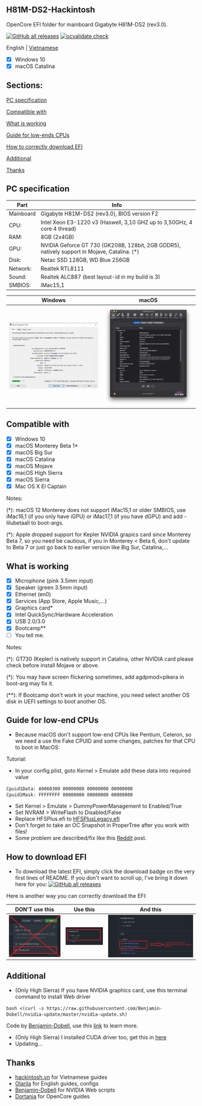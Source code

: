 ## H81M-DS2-Hackintosh

OpenCore EFI folder for mainboard Gigabyte H81M-DS2 (rev3.0).


[![GitHub all releases](https://img.shields.io/github/downloads/dtcu0ng/H81M-DS2-Hackintosh/total)](https://github.com/dtcu0ng/H81M-DS2-Hackintosh/releases) [![ocvalidate check](https://github.com/dtcu0ng/H81M-DS2-Hackintosh/workflows/CI/badge.svg)](https://github.com/dtcu0ng/H81M-DS2-Hackintosh/actions)

English | [Vietnamese](README_vi.md)

- [x] Windows 10
- [x] macOS Catalina

## Sections:
[PC specification](#pc-specification)

[Compatible with](#compatible-with)

[What is working](#what-is-working)

[Guide for low-ends CPUs](#guide-for-low-end-cpus)

[How to correctly download EFI](#how-to-download-efi)

[Additional](#additional)

[Thanks](#thanks)

## PC specification

| Part  | Info |
| ------------- | ------------- |
| Mainboard | Gigabyte H81M-DS2 (rev3.0), BIOS version F2  |
| CPU:  | Intel Xeon E3-1220 v3 (Haswell, 3,10 GHZ up to 3,50GHz, 4 core 4 thread)  |
| RAM:  | 8GB (2x4GB)  |
| GPU:  | NVIDIA Geforce GT 730 (GK208B, 128bit, 2GB GDDR5), natively support in Mojave, Catalina. (*) |
| Disk:  | Netac SSD 128GB, WD Blue 256GB  |
| Network: | Realtek RTL8111 |
| Sound:  | Realtek ALC887 (best layout-id in my build is 3)  |
| SMBIOS:  | iMac15,1  |


| Windows  | macOS |
| ------------- | ------------- |
| ![dxdiag windows spec](images/systeminfo_win.png "System specfication") | ![hackintool spec](images/systeminfo_mac.png "System specfication")  |

## Compatible with

- [x] Windows 10
- [x] macOS Monterey Beta 1*
- [x] macOS Big Sur
- [x] macOS Catalina
- [x] macOS Mojave
- [x] macOS High Sierra
- [x] macOS Sierra
- [x] Mac OS X El Captain

Notes:

(*): macOS 12 Monterey does not support iMac15,1 or older SMBIOS, use iMac16,1 (if you only have iGPU) or iMac17,1 (if you have dGPU) and add -lilubetaall to boot-args.

(*): Apple dropped support for Kepler NVIDIA grapics card since Monterey Beta 7, so you need be cautious, if you in Monterey < Beta 6, don't update to Beta 7 or just go back to earlier version like Big Sur, Catalina,...

## What is working

- [x] Microphone (pink 3.5mm input)
- [x] Speaker (green 3.5mm input)
- [x] Ethernet (en0)
- [x] Services (App Store, Apple Music,...)
- [x] Graphics card*
- [x] Intel QuickSync/Hardware Acceleration
- [x] USB 2.0/3.0
- [x] Bootcamp**
- [ ] You tell me.

Notes: 

(*): GT730 (Kepler) is natively support in Catalina, other NVIDIA card please check before install Mojave or above.

(*): You may have screen flickering sometimes, add agdpmod=pikera in boot-arg may fix it. 

(**): If Bootcamp don't work in your machine, you need select another OS disk in UEFI settings to boot another OS.

## Guide for low-end CPUs
+ Because macOS don't support low-end CPUs like Pentium, Celeron, so we need a use the Fake CPUID and some changes, patches for that CPU to boot in MacOS:

Tutorial:
+ In your config.plist, goto Kernel > Emulate add these data into required value
```
Cpuid1Data: A9060300 00000000 00000000 00000000
Cpuid1Mask: FFFFFFFF 00000000 00000000 00000000
```
+ Set Kernel > Emulate > DummyPowerManagement to Enabled/True
+ Set NVRAM > WriteFlash to Disabled/False
+ Replace HFSPlus.efi to [HFSPlusLegacy.efi](https://github.com/acidanthera/OcBinaryData/blob/master/Drivers/HfsPlusLegacy.efi)
+ Don't forget to take an OC Snapshot in ProperTree after you work with files!
+ Some problem are described/fix like this [Reddit](https://www.reddit.com/r/hackintosh/comments/gn41rk/stuck_in_oc_watchdog_status_is_0/) post.

## How to download EFI
+ To download the latest EFI, simply click the download badge on the very first lines of README. If you don't want to scroll up, I've bring it down here for you: [![GitHub all releases](https://img.shields.io/github/downloads/dtcu0ng/H81M-DS2-Hackintosh/total)](https://github.com/dtcu0ng/H81M-DS2-Hackintosh/releases)

Here is another way you can correctly download the EFI:

| DON'T use this  | Use this | And this |
| ------------- | ------------- | ------------- |
| ![don't use this](images/dont_use_this_to_download.png "Don't use this") | ![use this](images/use_this.png "Use this") | ![and this](images/and_this.png "and this") |

## Additional
+ (Only High Sierra) If you have NVIDIA graphics card, use this terminal command to install Web driver

```
bash <(curl -s https://raw.githubusercontent.com/Benjamin-Dobell/nvidia-update/master/nvidia-update.sh)
```
Code by [Benjamin-Dobell](https://github.com/Benjamin-Dobell/), use this [link](https://github.com/Benjamin-Dobell/nvidia-update/) to learn more.
+ (Only High Sierra) I installed CUDA driver too, get this in [here](https://www.nvidia.com/en-us/drivers/cuda/mac-driver-archive/)
+ Updating...
## Thanks
+ [hackintosh.vn](https://hackintosh.vn) for Vietnamese guides
+ [Olarila](https://olarila.com) for English guides, configs
+ [Benjamin-Dobell](https://github.com/Benjamin-Dobell/) for NVIDIA Web scripts
+ [Dortania](https://dortania.github.io/OpenCore-Install-Guide/) for OpenCore guides

